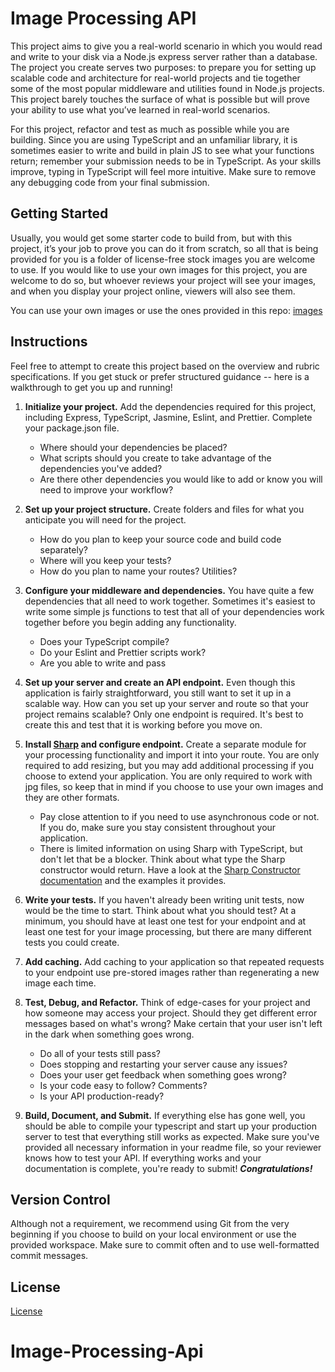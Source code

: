 # Image Processing API

This project aims to give you a real-world scenario in which you would read and write to your disk via a Node.js express server rather than a database. The project you create serves two purposes: to prepare you for setting up scalable code and architecture for real-world projects and tie together some of the most popular middleware and utilities found in Node.js projects. This project barely touches the surface of what is possible but will prove your ability to use what you’ve learned in real-world scenarios.

For this project, refactor and test as much as possible while you are building. Since you are using TypeScript and an unfamiliar library, it is sometimes easier to write and build in plain JS to see what your functions return; remember your submission needs to be in TypeScript. As your skills improve, typing in TypeScript will feel more intuitive. Make sure to remove any debugging code from your final submission.

## Getting Started

Usually, you would get some starter code to build from, but with this project, it’s your job to prove you can do it from scratch, so all that is being provided for you is a folder of license-free stock images you are welcome to use. If you would like to use your own images for this project, you are welcome to do so, but whoever reviews your project will see your images, and when you display your project online, viewers will also see them.

You can use your own images or use the ones provided in this repo: [images](images)

## Instructions

Feel free to attempt to create this project based on the overview and rubric specifications. If you get stuck or prefer structured guidance -- here is a walkthrough to get you up and running!

1. **Initialize your project.**
   Add the dependencies required for this project, including Express, TypeScript, Jasmine, Eslint, and Prettier. Complete your package.json file.
   - Where should your dependencies be placed?
   - What scripts should you create to take advantage of the dependencies you've added?
   - Are there other dependencies you would like to add or know you will need to improve your workflow?
2. **Set up your project structure.**
   Create folders and files for what you anticipate you will need for the project.
   - How do you plan to keep your source code and build code separately?
   - Where will you keep your tests?
   - How do you plan to name your routes? Utilities?
3. **Configure your middleware and dependencies.**
   You have quite a few dependencies that all need to work together. Sometimes it's easiest to write some simple js functions to test that all of your dependencies work together before you begin adding any functionality.

   - Does your TypeScript compile?
   - Do your Eslint and Prettier scripts work?
   - Are you able to write and pass

4. **Set up your server and create an API endpoint.** Even though this application is fairly straightforward, you still want to set it up in a scalable way. How can you set up your server and route so that your project remains scalable? Only one endpoint is required. It's best to create this and test that it is working before you move on.

5. **Install [Sharp](https://www.npmjs.com/package/sharp) and configure endpoint.**
   Create a separate module for your processing functionality and import it into your route. You are only required to add resizing, but you may add additional processing if you choose to extend your application. You are only required to work with jpg files, so keep that in mind if you choose to use your own images and they are other formats.
   - Pay close attention to if you need to use asynchronous code or not. If you do, make sure you stay consistent throughout your application.
   - There is limited information on using Sharp with TypeScript, but don't let that be a blocker. Think about what type the Sharp constructor would return. Have a look at the [Sharp Constructor documentation](https://sharp.pixelplumbing.com/api-constructor) and the examples it provides.
6. **Write your tests.**
   If you haven't already been writing unit tests, now would be the time to start. Think about what you should test? At a minimum, you should have at least one test for your endpoint and at least one test for your image processing, but there are many different tests you could create.
7. **Add caching.**
   Add caching to your application so that repeated requests to your endpoint use pre-stored images rather than regenerating a new image each time.
8. **Test, Debug, and Refactor.**
   Think of edge-cases for your project and how someone may access your project. Should they get different error messages based on what's wrong? Make certain that your user isn't left in the dark when something goes wrong.
   - Do all of your tests still pass?
   - Does stopping and restarting your server cause any issues?
   - Does your user get feedback when something goes wrong?
   - Is your code easy to follow? Comments?
   - Is your API production-ready?
9. **Build, Document, and Submit.**
   If everything else has gone well, you should be able to compile your typescript and start up your production server to test that everything still works as expected. Make sure you've provided all necessary information in your readme file, so your reviewer knows how to test your API. If everything works and your documentation is complete, you're ready to submit!
   **_Congratulations!_**

## Version Control

Although not a requirement, we recommend using Git from the very beginning if you choose to build on your local environment or use the provided workspace. Make sure to commit often and to use well-formatted commit messages.

## License

[License](LICENSE.txt)
# Image-Processing-Api
